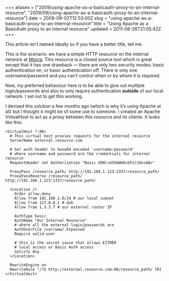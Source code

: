 +++
aliases = ["2009/using-apache-as-a-basicauth-proxy-to-an-internal-resource", "2009/09/using-apache-as-a-basicauth-proxy-to-an-internal-resource"]
date = 2009-09-02T12:53:00Z
slug = "using-apache-as-a-basicauth-proxy-to-an-internal-resource"
title = "Using Apache as a BasicAuth proxy to an internal resource"
updated = 2011-08-28T21:05:42Z
+++

This article isn’t named ideally so if you have a better title, tell me.

This is the scenario: we have a simple HTTP resource on the internal
network at [Mocra](http://mocra.com). This resource is a closed source
tool which is great except that it has one drawback — there are only two
security modes: basic authentication on, or basic authentication off.
There is only one username/password and you can’t control when or by
whom it is required.

Now, my preferred behaviour here is to be able to give out multiple
login/passwords and also to only require authentication **outside** of
our local network. I set out to get this working.

I devised this solution a few months ago (which is why it’s using Apache
at all) but I thought it might be of some use to someone. I created an
Apache VirtualHost to act as a proxy between this resource and its
clients. It looks like this:

```
<VirtualHost *:80>
  # This virtual host proxies requests for the internal resource
  ServerName external.resource.com

  # Set auth header to base64 encoded 'username:password'
  # where username and password are the credentials for internal resource
  RequestHeader set Authorization "Basic dXNlcm5hbWU6cGFzc3dvcmQ="

  ProxyPass /resource_path/ http://192.168.1.123:1337/resource_path/
  ProxyPassReverse /resource_path/ http://192.168.1.123:1337/resource_path/

  <Location />
    Order allow,deny
    Allow from 192.168.1.0/24 # our local subnet
    Allow from 127.0.0.1 # duh
    Allow from 1.3.3.7 # our external router IP

    AuthType basic
    AuthName "Our Internal Resource"
    # where all the external login/passwords are
    AuthUserFile /var/www/.htpasswd
    Require valid-user

    # this is the secret sauce that allows EITHER
    # local access or Basic Auth access
    Satisfy Any
  </Location>

  RewriteEngine on
  RewriteRule ^/?$ http://external.resource.com:80/resource_path/ [R]
</VirtualHost>
```
